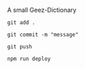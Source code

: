 A small Geez-Dictionary

    git add .
    
    git commit -m "message"
    
    git push 
    
    npm run deploy
    
